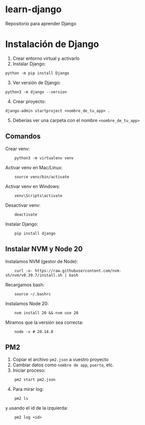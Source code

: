 # learn-django
Repositorio para aprender Django

# Instalación de Django

1. Crear entorno virtual y activarlo
2. Instalar Django: 
```
python -m pip install Django
```
3. Ver versión de Django:
```
python3 -m django --version
```
4. Crear proyecto:
```
django-admin startproject <nombre_de_tu_app> .
```
5. Deberías ver una carpeta con el nombre `<nombre_de_tu_app>`

## Comandos

Crear venv:
```
    python3 -m virtualenv venv
```
Activar venv en Mac/Linux:
```
    source venv/bin/activate
```
Activar venv en Windows:
```
    venv\Scripts\activate
```
Desactivar venv:
```
    deactivate
``` 
Instalar Django:
```
    pip install django
```

## Instalar NVM y Node 20

Instalamos NVM (gestor de Node):
```
    curl -o- https://raw.githubusercontent.com/nvm-sh/nvm/v0.39.7/install.sh | bash
```
Recargamos bash:
```
    source ~/.bashrc
```
Instalamos Node 20:
```
    nvm install 20 && nvm use 20
```
Miramos que la versión sea correcta:
```
    node -v # 20.14.0
```
## PM2 

1. Copiar el archivo `pm2.json` a vuestro proyecto
2. Cambiar datos como `nombre de app`, `puerto`, etc.
3. Iniciar proceso:
```
    pm2 start pm2.json
```
4. Para mirar log:
```
    pm2 ls
```
y usando el id de la izquierda:
```
    pm2 log <id>
```

